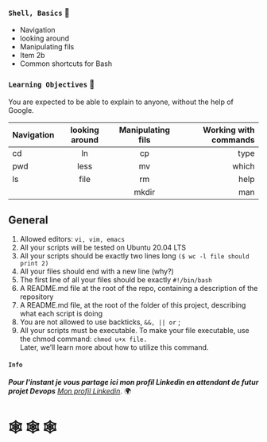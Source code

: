 ### `Shell, Basics` :dart:

* Navigation 
* looking around
* Manipulating fils
* Item 2b
* Common shortcuts for Bash

### `Learning Objectives` :floppy_disk:

You are expected to be able to explain to anyone, without the help of Google.

| Navigation |looking around |Manipulating fils| Working with commands |
| ---------- |:-------------:|:---------------:|----------------------:|
| cd         | ln            | cp	       | type                  |
| pwd        | less          | mv              | which                 |
| ls         | file          | rm              | help                  |
|            |               | mkdir           | man                   |

## General

1. Allowed editors: `vi, vim, emacs`
2. All your scripts will be tested on Ubuntu 20.04 LTS
3. All your scripts should be exactly two lines long `($ wc -l file should print 2)`
4. All your files should end with a new line (why?)
5. The first line of all your files should be exactly `#!/bin/bash`
6. A README.md file at the root of the repo, containing a description of the repository
7. A README.md file, at the root of the folder of this project, describing what each script is doing
8. You are not allowed to use backticks, `&&, || or` ;
9. All your scripts must be executable. To make your file executable, use the chmod command: `chmod u+x file.`  
   Later, we’ll learn more about how to utilize this command.
   
   
#### `Info`

__*Pour l'instant je vous partage ici mon profil Linkedin en attendant de futur projet Devops*__ 
[*Mon profil Linkedin*](https://www.linkedin.com/feed/). :earth_africa:


#    :spider_web: :spider_web: :spider_web:
